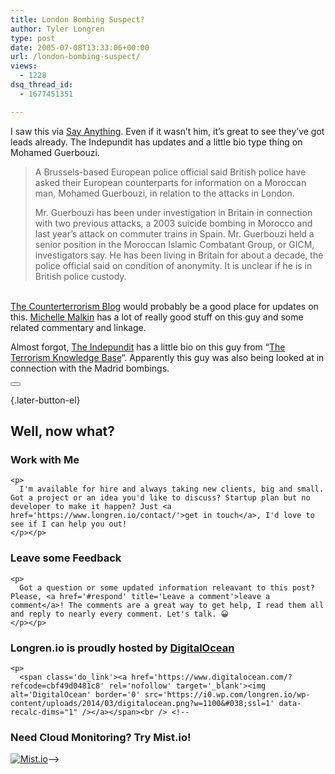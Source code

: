 ```yaml
---
title: London Bombing Suspect?
author: Tyler Longren
type: post
date: 2005-07-08T13:33:06+00:00
url: /london-bombing-suspect/
views:
  - 1228
dsq_thread_id:
  - 1677451351

---
```

I saw this via [Say Anything][1]. Even if it wasn&#8217;t him, it&#8217;s great to see they&#8217;ve got leads already. The Indepundit has updates and a little bio type thing on Mohamed Guerbouzi. 

> A Brussels-based European police official said British police have asked their European counterparts for information on a Moroccan man, Mohamed Guerbouzi, in relation to the attacks in London.
> 
> Mr. Guerbouzi has been under investigation in Britain in connection with two previous attacks, a 2003 suicide bombing in Morocco and last year&#8217;s attack on commuter trains in Spain. Mr. Guerbouzi held a senior position in the Moroccan Islamic Combatant Group, or GICM, investigators say. He has been living in Britain for about a decade, the police official said on condition of anonymity. It is unclear if he is in British police custody.

[  
The Counterterrorism Blog][2] would probably be a good place for updates on this. [Michelle Malkin][3] has a lot of really good stuff on this guy and some related commentary and linkage.

Almost forgot, [The Indepundit][4] has a little bio on this guy from &#8220;[The Terrorism Knowledge Base][5]&#8220;. Apparently this guy was also being looked at in connection with the Madrid bombings. 

<div class="wpulike wpulike-default " >
  <div class="wp_ulike_general_class wp_ulike_is_not_liked">
    <button type="button"
					aria-label="Like Button"
					data-ulike-id="1941"
					data-ulike-nonce="4b73b1cf84"
					data-ulike-type="likeThis"
					data-ulike-template="wpulike-default"
					data-ulike-display-likers="0"
					data-ulike-disable-pophover="0"
					class="wp_ulike_btn wp_ulike_put_image wp_likethis_1941"></button><span class="count-box"></span>
  </div>
</div>

[][6]{.later-button-el}

<div class='what-next'>
  <h2>
    Well, now what?
  </h2>
  
  <div class='hire'>
    <h3>
      Work with Me
    </h3>
    
    <p>
      I'm available for hire and always taking new clients, big and small. Got a project or an idea you'd like to discuss? Startup plan but no developer to make it happen? Just <a href='https://www.longren.io/contact/'>get in touch</a>, I'd love to see if I can help you out!
    </p></p>
  </div>
  
  <div class='hire'>
    <h3>
      Leave some Feedback
    </h3>
    
    <p>
      Got a question or some updated information releavant to this post? Please, <a href='#respond' title='Leave a comment'>leave a comment</a>! The comments are a great way to get help, I read them all and reply to nearly every comment. Let's talk. 😀
    </p></p>
  </div>
  
  <div class='now-what-bottom-ad'>
    <h3>
      Longren.io is proudly hosted by <a href='https://www.digitalocean.com/?refcode=cbf49d0481c8'>DigitalOcean</a>
    </h3>
    
    <p>
      <span class='do_link'><a href='https://www.digitalocean.com/?refcode=cbf49d0481c8' rel='nofollow' target='_blank'><img alt='DigitalOcean' border='0' src='https://i0.wp.com/longren.io/wp-content/uploads/2014/03/digitalocean.png?w=1100&#038;ssl=1' data-recalc-dims="1" /></a></span><br /> <!--

<h3>Need Cloud Monitoring? Try Mist.io!</h3>

<span class='do_link'><a href='http://mist.io/?ref=tyler' rel='nofollow' target='_blank'><img alt='Mist.io' border='0' src='https://i0.wp.com/longren.io/wp-content/uploads/2014/04/mistio.jpg?w=1100&#038;ssl=1' data-recalc-dims="1"></a></span>--></div> </div>

 [1]: http://sayanythingblog.com/2005/07/07/london-bombing-suspect-named/
 [2]: http://counterterror.typepad.com/the_counterterrorism_blog/2005/07/wall_street_jou.html
 [3]: http://michellemalkin.com/archives/002951.htm
 [4]: http://www.indepundit.com/archive2/2005/07/london_bombing.html#
 [5]: http://www.tkb.org/KeyLeader.jsp?memID=5885
 [6]: #